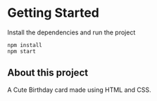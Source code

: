 # Getting Started
Install the dependencies and run the project
```
npm install
npm start
```
## About this project

A Cute Birthday card made using HTML and CSS.
